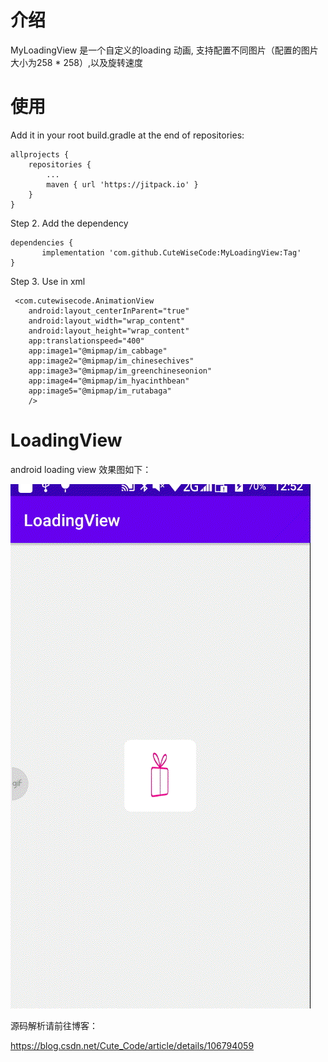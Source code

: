 
# 介绍
 MyLoadingView 是一个自定义的loading 动画, 支持配置不同图片（配置的图片大小为258 * 258）,以及旋转速度
 
# 使用
 Add it in your root build.gradle at the end of repositories:

	allprojects {
		repositories {
			...
			maven { url 'https://jitpack.io' }
		}
	}
Step 2. Add the dependency

	dependencies {
	       implementation 'com.github.CuteWiseCode:MyLoadingView:Tag'
	}
  
Step 3. Use in xml
 
 
     <com.cutewisecode.AnimationView
        android:layout_centerInParent="true"
        android:layout_width="wrap_content"
        android:layout_height="wrap_content"
        app:translationspeed="400"
        app:image1="@mipmap/im_cabbage"
        app:image2="@mipmap/im_chinesechives"
        app:image3="@mipmap/im_greenchineseonion"
        app:image4="@mipmap/im_hyacinthbean"
        app:image5="@mipmap/im_rutabaga"
        />
  
    

    
# LoadingView
android loading view
效果图如下：

![image](https://github.com/CuteWiseCode/MyLoadingView/blob/master/image/show.gif)

源码解析请前往博客：

https://blog.csdn.net/Cute_Code/article/details/106794059
